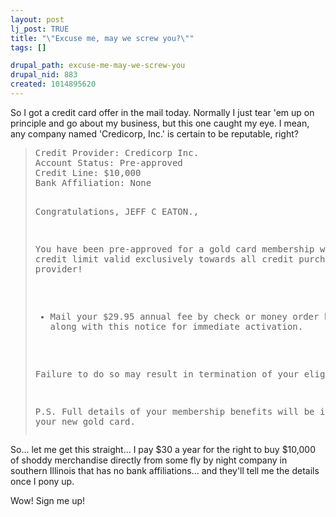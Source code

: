 ```yaml
--- 
layout: post
lj_post: TRUE
title: "\"Excuse me, may we screw you?\""
tags: []

drupal_path: excuse-me-may-we-screw-you
drupal_nid: 883
created: 1014895620
---
```

So I got a credit card offer in the mail today. Normally I just tear 'em up on principle and go about my business, but this one caught my eye. I mean, any company named 'Credicorp, Inc.' is certain to be reputable, right?

<BLOCKQUOTE><PRE>
Credit Provider: Credicorp Inc.
Account Status: Pre-approved
Credit Line: $10,000
Bank Affiliation: None

Congratulations, JEFF C EATON.,


You have been pre-approved for a gold card membership
with a $10,000 credit limit valid exclusively towards all
credit purchases from credit provider!


* Mail your $29.95 annual fee by check or money
  order by MAR 18, 02 along with this notice for
  immediate activation.


Failure to do so may result in termination of your eligibility.


P.S. Full details of your membership benefits will be
     included with your new gold card.
</PRE></BLOCKQUOTE>

So... let me get this straight... I pay $30 a year for the right to buy $10,000 of shoddy merchandise directly from some fly by night company in southern Illinois that has no bank affiliations... and they'll tell me the details once I pony up.

Wow! Sign me up!
